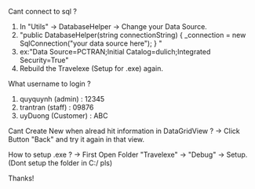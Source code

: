 Cant connect to sql ?
1. In "Utils" -> DatabaseHelper -> Change your Data Source.
2. "public DatabaseHelper(string connectionString)
        {
                _connection = new SqlConnection("your data source here");
        }
"
3. ex:"Data Source=PCTRAN;Initial Catalog=dulich;Integrated Security=True"
4. Rebuild the Travelexe (Setup for .exe) again.

What username to login ?
1. quyquynh (admin) : 12345
2. trantran (staff) : 09876
3. uyDuong (Customer) : ABC

Cant Create New when alread hit information in DataGridView ?
-> Click Button "Back" and try it again in that view.

How to setup .exe ?
-> First Open Folder "Travelexe" -> "Debug" -> Setup.
(Dont setup the folder in C:/ pls)

Thanks!
